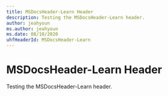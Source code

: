 ```yaml
---
title: MSDocsHeader-Learn Header
description: Testing the MSDocsHeader-Learn header.
author: jeahyoun
ms.author: jeahyoun
ms.date: 08/10/2020
uhfHeaderId: MSDocsHeader-Learn
---
```


# MSDocsHeader-Learn Header

Testing the MSDocsHeader-Learn header.
